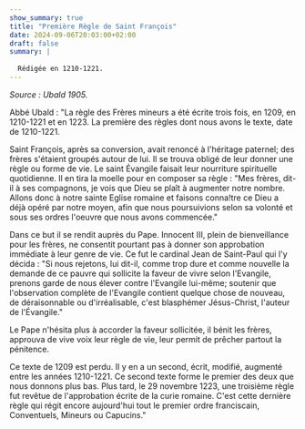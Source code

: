 ```yaml
---
show_summary: true
title: "Première Règle de Saint François"
date: 2024-09-06T20:03:00+02:00
draft: false
summary: |
  
  Rédigée en 1210-1221.
---
```



*Source : Ubald 1905.*

Abbé Ubald : "La règle des Frères mineurs a été écrite trois fois, en 1209, en 1210-1221 et en 1223. La première des règles dont nous avons le texte, date de 1210-1221.

Saint François, après sa conversion, avait renoncé à l'héritage paternel; des frères s'étaient groupés autour de lui. Il se trouva obligé de leur donner une règle ou forme de vie. Le saint Évangile faisait leur nourriture spirituelle quotidienne. Il en tira la moelle pour en composer sa règle : "Mes frères, dit-il à ses compagnons, je vois que Dieu se plaît à augmenter notre nombre. Allons donc à notre sainte Eglise romaine et faisons conna!tre ce Dieu a déjà opéré par notre moyen, afin que nous poursuivions selon sa volonté et sous ses ordres l'oeuvre que nous avons commencée." 

Dans ce but il se rendit auprès du Pape. Innocent III, plein de bienveillance pour les frères, ne consentit pourtant pas à donner son approbation immédiate à leur genre de vie. Ce fut le cardinal Jean de Saint-Paul qui l'y décida : "Si nous rejetons, lui dit-il, comme trop dure et comme nouvelle la demande de ce pauvre qui sollicite la faveur de vivre selon l'Evangile, prenons garde de nous élever contre l'Evangile lui-même; soutenir que l'observation complète de l'Evangile contient quelque chose de nouveau, de déraisonnable ou d'irréalisable, c'est blasphémer Jésus-Christ, l'auteur de l'Évangile."

Le Pape n'hésita plus à accorder la faveur sollicitée, il bénit les frères, approuva de vive voix leur règle de vie, leur permit de prêcher partout la pénitence. 

Ce texte de 1209 est perdu. Il y en a un second, écrit, modifié, augmenté entre les années 1210-1221. Ce second texte forme le premier des deux que nous donnons plus bas. Plus tard, le 29 novembre 1223, une troisième règle fut revêtue de l'approbation écrite de la curie romaine. C'est cette dernière règle qui régit encore aujourd'hui tout le premier ordre franciscain, Conventuels, Mineurs ou Capucins."

